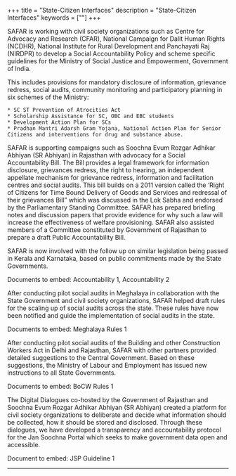 +++
title = "State-Citizen Interfaces"
description = "State-Citizen Interfaces"
keywords = [""]
+++

SAFAR is working with civil society organizations such as Centre for Advocacy and Research (CFAR), National Campaign for Dalit Human Rights (NCDHR), National Institute for Rural Development and Panchayati Raj (NIRDPR) to develop a Social Accountability Policy and scheme specific guidelines for the Ministry of Social Justice and Empowerment, Government of India. 

This includes provisions for mandatory disclosure of information, grievance redress, social audits, community monitoring and participatory planning in six schemes of the Ministry:

    * SC ST Prevention of Atrocities Act
    * Scholarship Assistance for SC, OBC and EBC students
    * Development Action Plan for SCs
    * Pradhan Mantri Adarsh Gram Yojana, National Action Plan for Senior Citizens and interventions for drug and substance abuse. 

SAFAR is supporting campaigns such as Soochna Evum Rozgar Adhikar Abhiyan (SR Abhiyan) in Rajasthan with advocacy for a Social Accountability Bill. The Bill provides a legal framework for information disclosure, grievances redress, the right to hearing, an independent appellate mechanism for grievance redress, information and facilitation centres and social audits. This bill builds on a 2011 version called the ‘Right of Citizens for Time Bound Delivery of Goods and Services and redressal of their grievances Bill” which was discussed in the Lok Sabha and endorsed by the Parliamentary Standing Committee. SAFAR has prepared briefing notes and discussion papers that provide evidence for why such a law will increase the effectiveness of welfare provisioning. SAFAR also assisted members of a Committee constituted by Government of Rajasthan to prepare a draft Public Accountability Bill. 

SAFAR is now involved with the follow up on similar legislation being passed in Kerala and Karnataka, based on public commitments made by the State Governments. 

Documents to embed: Accountability 1, Accountability 2 

After conducting pilot social audits in Meghalaya in collaboration with the State Government and civil society organizations, SAFAR helped draft rules for the scaling up of social audits across the state. These rules have now been notified and guide the implementation of social audits in the state. 

Documents to embed: Meghalaya Rules 1

After conducting pilot social audits of the Building and other Construction Workers Act in Delhi and Rajasthan, SAFAR with other partners provided detailed suggestions to the Central Government. Based on these suggestions, the Ministry of Labour and Employment has issued new instructions to all State Governments. 

Documents to embed: BoCW Rules 1

The Digital Dialogues co-hosted by the Government of Rajasthan and Soochna Evum Rozgar Adhikar Abhiyan (SR Abhiyan) created a platform for civil society organizations to deliberate and decide what information should be collected, how it should be stored and disclosed. Through these dialogues, we have developed a transparency and accountability protocol for the Jan Soochna Portal which seeks to make government data open and accessible.

Document to embed: JSP Guideline 1

***
